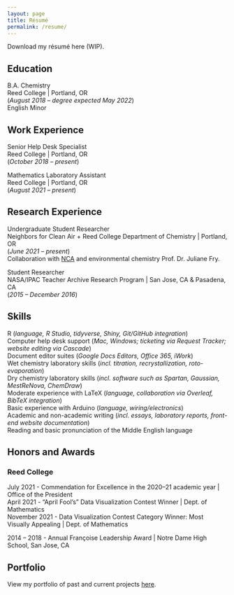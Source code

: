 ```yaml
---
layout: page
title: Résumé
permalink: /resume/
---
```


Download my r&eacute;sum&eacute; here (WIP). <!-- G note to self: remove phone number from uploaded resume -->

## Education
B.A. Chemistry  
Reed College | Portland, OR  
(<i>August 2018 – degree expected May 2022</i>)  
English Minor

<!--
Relevant coursework:
<ul>
	<li>Chemistry
		<ul>
			<li>Molecular Structure and Properties</li>
			<li>Chemical Reactivity</li>
			<li>Organic Chemistry I & II</li>
			<li>Inorganic Chemistry</li>
			<li>Quantitative Data Analysis for Chemists</li>
			<li>Quantum Mechanics and Molecular Structure</li>
			<li>Chemical Thermodynamics and Kinetics</li>
			<li>Physical Chemistry Laboratory: Spectra of Diatomic Molecules</li>
		</ul>
	</li>
	<li>Mathematics
		<ul>
			<li>Introduction to Probability and Statistics</li>
			<li>Data Science</li>
			<li>Statistical Learning</li>
		</ul>
	</li>
</ul>
-->

## Work Experience
Senior Help Desk Specialist  
Reed College | Portland, OR  
(<i>October 2018 – present</i>)

Mathematics Laboratory Assistant  
Reed College | Portland, OR  
(<i>August 2021 – present</i>)

## Research Experience
Undergraduate Student Researcher  
Neighbors for Clean Air + Reed College Department of Chemistry | Portland, OR  
(<i>June 2021 – present</i>)  
Collaboration with <a href="https://neighborsforcleanair.org/">NCA</a> and environmental chemistry Prof. Dr. Juliane Fry.

Student Researcher  
NASA/IPAC Teacher Archive Research Program | San Jose, CA & Pasadena, CA  
(<i>2015 – December 2016</i>)

## Skills
R (_language, R Studio, tidyverse, Shiny, Git/GitHub integration_)  
Computer help desk support (_Mac, Windows; ticketing via Request Tracker; website editing via Cascade_)  
Document editor suites (_Google Docs Editors, Office 365, iWork_)  
Wet chemistry laboratory skills (_incl. titration, recrystallization, roto-evaporation_)  
Dry chemistry laboratory skills (_incl. software such as Spartan, Gaussian, MestReNova, ChemDraw_)  
Moderate experience with LaTeX (_language, collaboration via Overleaf, BibTeX integration_)  
Basic experience with Arduino (_language, wiring/electronics_)  
Academic and non-academic writing (_incl. essays, laboratory reports, front-end website documentation_)  
Reading and basic pronunciation of the Middle English language  

## Honors and Awards
### Reed College
July 2021 - Commendation for Excellence in the 2020–21 academic year  |  Office of the President  
April 2021 - “April Fool’s” Data Visualization Contest Winner  |  Dept. of Mathematics  
November 2021 - Data Visualization Contest Category Winner: Most Visually Appealing  |  Dept. of Mathematics  

2014 – 2018 - Annual Françoise Leadership Award  \|  Notre Dame High School, San Jose, CA

## Portfolio
View my portfolio of past and current projects <a href="/portfolio/">here</a>.